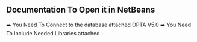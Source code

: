 ## Documentation To Open it in NetBeans
➡️ You Need To Connect to the database attached OPTA V5.0
➡️ You Need To Include Needed Libraries attached
